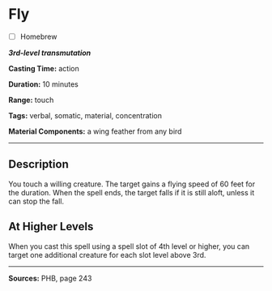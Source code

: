 # Fly

- [ ] Homebrew

***3rd-level transmutation***

**Casting Time:** action

**Duration:** 10 minutes

**Range:** touch

**Tags:** verbal, somatic, material, concentration

**Material Components:** a wing feather from any bird

---

## Description
You touch a willing creature.
The target gains a flying speed of 60 feet for the duration.
When the spell ends, the target falls if it is still aloft, unless it can stop the fall.

## At Higher Levels
When you cast this spell using a spell slot of 4th level or higher, you can target one additional creature for each slot level above 3rd.

---

**Sources:** PHB, page 243
